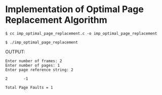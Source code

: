 # Implementation of Optimal Page Replacement Algorithm

`$ cc imp_optimal_page_replacement.c -o imp_optimal_page_replacement`

`$ ./imp_optimal_page_replacement`

OUTPUT:

```
Enter number of frames: 2
Enter number of pages: 1
Enter page reference string: 2

2       -1

Total Page Faults = 1

```
